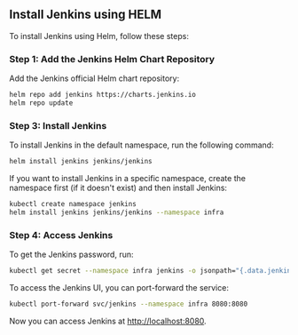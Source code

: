 

## Install Jenkins using HELM

To install Jenkins using Helm, follow these steps:


### Step 1: Add the Jenkins Helm Chart Repository

Add the Jenkins official Helm chart repository:

```bash
helm repo add jenkins https://charts.jenkins.io
helm repo update
```

### Step 3: Install Jenkins

To install Jenkins in the default namespace, run the following command:

```bash
helm install jenkins jenkins/jenkins
```

If you want to install Jenkins in a specific namespace, create the namespace first (if it doesn't exist) and then install Jenkins:

```bash
kubectl create namespace jenkins
helm install jenkins jenkins/jenkins --namespace infra
```

### Step 4: Access Jenkins

To get the Jenkins password, run:

```bash
kubectl get secret --namespace infra jenkins -o jsonpath="{.data.jenkins-admin-password}" | base64 --decode
```

To access the Jenkins UI, you can port-forward the service:

```bash
kubectl port-forward svc/jenkins --namespace infra 8080:8080
```
Now you can access Jenkins at [http://localhost:8080](http://localhost:8080).


